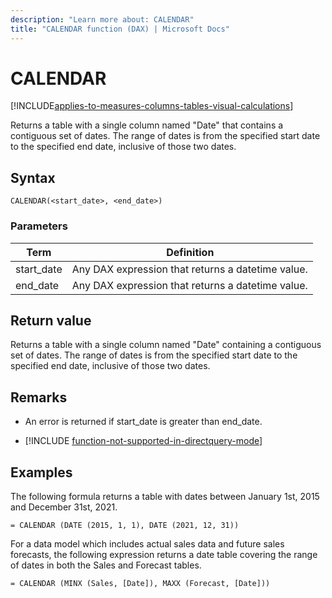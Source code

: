 ```yaml
---
description: "Learn more about: CALENDAR"
title: "CALENDAR function (DAX) | Microsoft Docs"
---
```

# CALENDAR

[!INCLUDE[applies-to-measures-columns-tables-visual-calculations](includes/applies-to-measures-columns-tables-visual-calculations.md)]
  
Returns a table with a single column named "Date" that contains a contiguous set of dates. The range of dates is from the specified start date to the specified end date, inclusive of those two dates.  
  
## Syntax  
  
```dax
CALENDAR(<start_date>, <end_date>)  
```
  
### Parameters  
  
|Term|Definition|  
|--------|--------------|  
|start_date|Any DAX expression that returns a datetime value.|  
|end_date|Any DAX expression that returns a datetime value.|  
  
## Return value

Returns a table with a single column named "Date" containing a contiguous set of dates. The range of dates is from the specified start date to the specified end date, inclusive of those two dates.  
  
## Remarks

- An error is returned if start_date is greater than end_date.  

- [!INCLUDE [function-not-supported-in-directquery-mode](includes/function-not-supported-in-directquery-mode.md)]
  
## Examples

The following formula returns a table with dates between January 1st, 2015 and December 31st, 2021.  
  
```dax
= CALENDAR (DATE (2015, 1, 1), DATE (2021, 12, 31))
```
  
For a data model which includes actual sales data and future sales forecasts, the following expression returns a date table covering the range of dates in both the Sales and Forecast tables.  
  
```dax
= CALENDAR (MINX (Sales, [Date]), MAXX (Forecast, [Date]))
```  
